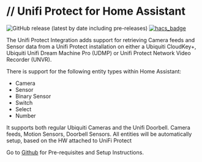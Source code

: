 # // Unifi Protect for Home Assistant

![GitHub release (latest by date including pre-releases)](https://img.shields.io/github/v/release/briis/unifiprotect?include_prereleases&style=flat-square) [![hacs_badge](https://img.shields.io/badge/HACS-Default-orange.svg?style=flat-square)](https://github.com/custom-components/hacs)

The Unifi Protect Integration adds support for retrieving Camera feeds and Sensor data from a Unifi Protect installation on either a Ubiquiti CloudKey+,  Ubiquiti Unifi Dream Machine Pro (UDMP) or Unifi Protect Network Video Recorder (UNVR).

There is support for the following entity types within Home Assistant:
* Camera
* Sensor
* Binary Sensor
* Switch
* Select
* Number

It supports both regular Ubiquiti Cameras and the Unifi Doorbell. Camera feeds, Motion Sensors, Doorbell Sensors. All entities will be automatically setup, based on the HW attached to UniFi Protect

Go to [Github](https://github.com/briis/unifiprotect) for Pre-requisites and Setup Instructions.

